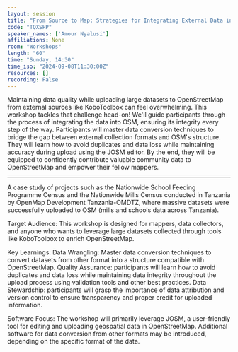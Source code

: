 ```yaml
---
layout: session
title: "From Source to Map: Strategies for Integrating External Data into OpenStreetMap"
code: "TQXSFP"
speaker_names: ['Amour Nyalusi']
affiliations: None
room: "Workshops"
length: "60"
time: "Sunday, 14:30"
time_iso: "2024-09-08T11:30:00Z"
resources: []
recording: False
---
```


Maintaining data quality while uploading large datasets to OpenStreetMap from external sources like KoboToolbox can feel overwhelming. This workshop tackles that challenge head-on! We'll guide participants through the process of integrating the data into OSM, ensuring its integrity every step of the way. Participants will master data conversion techniques to bridge the gap between external collection formats and OSM's structure. They will learn how to avoid duplicates and data loss while maintaining accuracy during upload using the JOSM editor. By the end, they will be equipped to confidently contribute valuable community data to OpenStreetMap and empower their fellow mappers.

<hr>

A case study of projects such as the Nationwide School Feeding Programme Census and the Nationwide Mills Census conducted in Tanzania by OpenMap Development Tanzania-OMDTZ, where massive datasets were successfully uploaded to OSM (mills and schools data across Tanzania).

Target Audience:
This workshop is designed for mappers, data collectors, and anyone who wants to leverage large datasets collected through tools like KoboToolbox to enrich OpenStreetMap.

Key Learnings:
Data Wrangling: Master data conversion techniques to convert datasets from other format into a structure compatible with OpenStreetMap.
Quality Assurance: participants will learn how to avoid duplicates and data loss while maintaining data integrity throughout the upload process using validation tools and other best practices.
Data Stewardship: participants will grasp the importance of data attribution and version control to ensure transparency and proper credit for uploaded information.

Software Focus:
The workshop will primarily leverage JOSM, a user-friendly tool for editing and uploading geospatial data in OpenStreetMap.  Additional software for data conversion from other formats may be introduced, depending on the specific format of the data.

